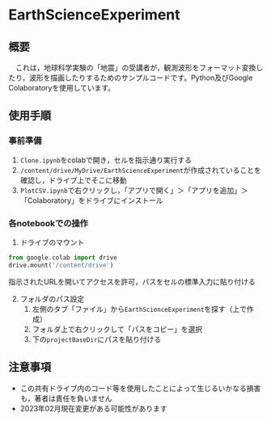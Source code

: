 # EarthScienceExperiment

## 概要
　これは，地球科学実験の「地震」の受講者が，観測波形をフォーマット変換したり，波形を描画したりするためのサンプルコードです。Python及びGoogle Colaboratoryを使用しています。

## 使用手順

### 事前準備
1. `Clone.ipynb`をcolabで開き，セルを指示通り実行する
2. `/content/drive/MyDrive/EarthScienceExperiment`が作成されていることを確認し，ドライブ上でそこに移動
3. `PlotCSV.ipynb`で右クリックし，「アプリで開く」＞「アプリを追加」＞「Colaboratory」をドライブにインストール

### 各notebookでの操作
1. ドライブのマウント
  ```python
  from google.colab import drive
  drive.mount('/content/drive') 
  ```
  指示されたURLを開いてアクセスを許可，パスをセルの標準入力に貼り付ける

2. フォルダのパス設定
    1. 左側のタブ「ファイル」から`EarthScienceExperiment`を探す（上で作成）
    2. フォルダ上で右クリックして「パスをコピー」を選択
    3. 下の`projectBaseDir`にパスを貼り付ける

## 注意事項
- この共有ドライブ内のコード等を使用したことによって生じるいかなる損害も，著者は責任を負いません
- 2023年02月現在変更がある可能性があります
